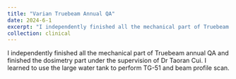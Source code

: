 ```yaml
---
title: "Varian Truebeam Annual QA"
date: 2024-6-1
excerpt: "I independently finished all the mechanical part of Truebeam annual QA and finished the dosimetry part under the supervision of Dr Taoran Cui. I learned to use the large water tank to perform TG-51 and beam profile scan."
collection: clinical
---
```


I independently finished all the mechanical part of Truebeam annual QA and finished the dosimetry part under the supervision of Dr Taoran Cui. I learned to use the large water tank to perform TG-51 and beam profile scan.